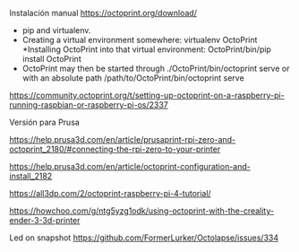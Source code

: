Instalación manual https://octoprint.org/download/ 

* pip and virtualenv. 
* Creating a virtual environment somewhere: virtualenv OctoPrint
*Installing OctoPrint into that virtual environment: OctoPrint/bin/pip install OctoPrint
* OctoPrint may then be started through ./OctoPrint/bin/octoprint serve or with an absolute path /path/to/OctoPrint/bin/octoprint serve

https://community.octoprint.org/t/setting-up-octoprint-on-a-raspberry-pi-running-raspbian-or-raspberry-pi-os/2337


Versión para Prusa

https://help.prusa3d.com/en/article/prusaprint-rpi-zero-and-octoprint_2180/#connecting-the-rpi-zero-to-your-printer

https://help.prusa3d.com/en/article/octoprint-configuration-and-install_2182


https://all3dp.com/2/octoprint-raspberry-pi-4-tutorial/

https://howchoo.com/g/ntg5yzg1odk/using-octoprint-with-the-creality-ender-3-3d-printer

Led on snapshot https://github.com/FormerLurker/Octolapse/issues/334